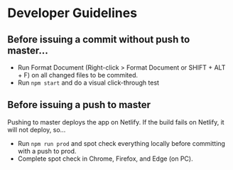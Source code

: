 # Developer Guidelines

## Before issuing a commit without push to master...

- Run Format Document (Right-click > Format Document or SHIFT + ALT + F) on all changed files to be commited.
- Run `npm start` and do a visual click-through test

## Before issuing a push to master

Pushing to master deploys the app on Netlify. If the build fails on Netlify, it will not deploy, so...

- Run `npm run prod` and spot check everything locally before committing with a push to prod.
- Complete spot check in Chrome, Firefox, and Edge (on PC).